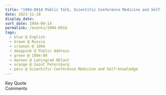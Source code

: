 ```yaml
---
title: "1994-0914 Public Talk, Scientific Conference Medicine and Self-knowledge: West--East, Saint Petersburg, Leningrad Oblast, Russia"
date: 2023-11-18
display_date: 
sort_date: 1994-09-14
permalink: /events/1994-0914
tags:
  - blue @ English
  - brown @ Russia
  - crimson @ 1994
  - deeppink @ Public Address
  - green @ 1994-09
  - maroon @ Leningrad Oblast
  - orange @ Saint Petersburg
  - peru @ Scientific Conference Medicine and Self-knowledge
---
```


<wave-list>
  <list-title color="green" width="75">Key Quote</list-title>
  <list-item color="BlanchedAlmond"  width="200"></list-item>
  <list-item color="Lavender"></list-item>
  <list-item color="BlanchedAlmond"></list-item>
</wave-list>

<br>

<wave-list>
  <list-title color="green" width="75">Comments</list-title>
  <list-item color="BlanchedAlmond"  width="200"></list-item>
  <list-item color="Lavender"></list-item>
  <list-item color="BlanchedAlmond"></list-item>
</wave-list>
